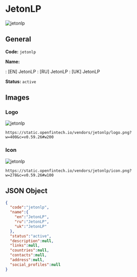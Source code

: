 
# JetonLP 
![jetonlp](https://static.openfintech.io/vendors/jetonlp/logo.png?w=400&c=v0.59.26#w200)  

## General 
 
**Code:** `jetonlp` 
 
**Name:** 
 
:	[EN] JetonLP 
:	[RU] JetonLP 
:	[UK] JetonLP 
 
**Status:** `active` 
 

## Images 

### Logo 
 
![jetonlp](https://static.openfintech.io/vendors/jetonlp/logo.png?w=400&c=v0.59.26#w200)  

```
https://static.openfintech.io/vendors/jetonlp/logo.png?w=400&c=v0.59.26#w200
```  

### Icon 
 
![jetonlp](https://static.openfintech.io/vendors/jetonlp/icon.png?w=278&c=v0.59.26#w100)  

```
https://static.openfintech.io/vendors/jetonlp/icon.png?w=278&c=v0.59.26#w100
```  

## JSON Object 

```json
{
  "code":"jetonlp",
  "name":{
    "en":"JetonLP",
    "ru":"JetonLP",
    "uk":"JetonLP"
  },
  "status":"active",
  "description":null,
  "links":null,
  "countries":null,
  "contacts":null,
  "address":null,
  "social_profiles":null
}
```  
